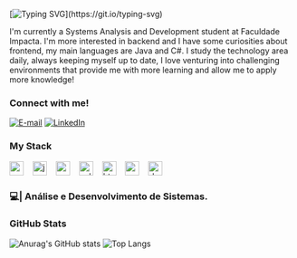 <!--<img align="right" alt="" height="300px" src="./me.png"> ADICIONAR IMAGEM-->

[![Typing SVG](https://readme-typing-svg.demolab.com?font=Fira+Code&weight=600&size=25&pause=1000&color=410096&random=false&width=435&height=40&lines=H%C3%i1%2C+I'm+Kayque!)](https://git.io/typing-svg)

<p align="left">I'm currently a Systems Analysis and Development student at Faculdade Impacta. I'm more interested in backend and I have some curiosities about frontend, my main languages are Java and C#. I study the technology area daily, always keeping myself up to date, I love venturing into challenging environments that provide me with more learning and allow me to apply more knowledge!

<h3 align="left">Connect with me!</h3>

[![E-mail](https://img.shields.io/badge/-Email-000?style=for-the-badge&logo=microsoft-outlook&logoColor=410096&color:FFF)](mailto:kayque.sanmartin65@gmail.com)
[![LinkedIn](https://img.shields.io/badge/-LinkedIn-000?style=for-the-badge&logo=linkedin&logoColor=410096&color:FFF)](https://www.linkedin.com/in/kayque-sanmartin/)

<h3 align="left">My Stack</h3>

<div align="left">
  <img src="https://cdn.jsdelivr.net/gh/devicons/devicon/icons/csharp/csharp-plain.svg" height="25" alt="csharp logo"  />
  <img width="8" />
  <img src="https://cdn.jsdelivr.net/gh/devicons/devicon/icons/java/java-original.svg" height="25" alt="java logo" />
  <img width="8" />
  <img src="https://cdn.jsdelivr.net/gh/devicons/devicon/icons/mysql/mysql-original.svg" height="25" alt="mysql logo"  />
  <img width="8" />
  <img src="https://cdn.jsdelivr.net/gh/devicons/devicon/icons/microsoftsqlserver/microsoftsqlserver-original.svg" height="25" alt="sql server logo" />
  <img width="8" />
  <img src="https://cdn.jsdelivr.net/gh/devicons/devicon/icons/html5/html5-original.svg" height="25" alt="html5 logo"  />
  <img width="8" />
  <img src="https://cdn.jsdelivr.net/gh/devicons/devicon/icons/css3/css3-original.svg" height="25" alt="css3 logo"  />
  <img width="8" />
  <img src="https://cdn.jsdelivr.net/gh/devicons/devicon/icons/docker/docker-original.svg" height="25" alt="docker logo"  />
</div>


### 💻| Análise e Desenvolvimento de Sistemas.

<h3>GitHub Stats</h3>

![Anurag's GitHub stats](https://github-readme-stats.vercel.app/api?username=kayquesanmartin&show_icons=true&theme=tokyonight)
![Top Langs](https://github-readme-stats.vercel.app/api/top-langs/?username=kayquesanmartin&layout=compact&count_private=true&show_icons=true&theme=tokyonight)

